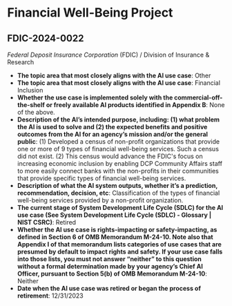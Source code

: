 # Financial Well-Being Project
## FDIC-2024-0022
_Federal Deposit Insurance Corporation_ (FDIC) / Division of Insurance & Research


+ **The topic area that most closely aligns with the AI use case**: Other
+ **The topic area that most closely aligns with the AI use case**: Financial Inclusion
+ **Whether the use case is implemented solely with the commercial-off-the-shelf or freely available AI products identified in Appendix B**: None of the above.
+ **Description of the AI’s intended purpose, including: (1) what problem the AI is used to solve and (2) the expected benefits and positive outcomes from the AI for an agency’s mission and/or the general public**: (1) Developed a census of non-profit organizations that provide one or more of 9 types of financial well-being services. Such a census did not exist. (2) This census would advance the FDIC's focus on increasing economic inclusion by enabling DCP Community Affairs staff to more easily connect banks with the non-profits in their communities that provide specific types of financial well-being services.
+ **Description of what the AI system outputs, whether it’s a prediction, recommendation, decision, etc**: Classification of the types of financial well-being services provided by a non-profit organization.
+ **The current stage of System Development Life Cycle (SDLC) for the AI use case (See System Development Life Cycle (SDLC) - Glossary | NIST CSRC)**: Retired
+ **Whether the AI use case is rights-impacting or safety-impacting, as defined in Section 6 of OMB Memorandum M-24-10. Note also that Appendix I of that memorandum lists categories of use cases that are presumed by default to impact rights and safety. If your use case falls into those lists, you must not answer “neither” to this question without a formal determination made by your agency’s Chief AI Officer, pursuant to Section 5(b) of OMB Memorandum M-24-10**: Neither
+ **Date when the AI use case was retired or began the process of retirement**: 12/31/2023